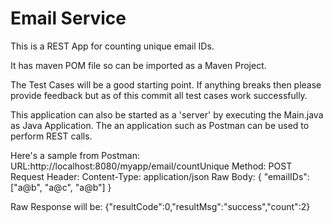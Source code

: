 # Email Service

This is a REST App for counting unique email IDs. 

It has maven POM file so can be imported as a Maven Project.

The Test Cases will be a good starting point. If anything breaks then please provide feedback but as of this commit all test cases work successfully.

This application can also be started as a 'server' by executing the Main.java as Java Application. The an application such as Postman can be used to perform REST calls. 

Here's a sample from Postman:
URL:http://localhost:8080/myapp/email/countUnique
Method: POST
Request Header:  Content-Type: application/json
Raw Body:
{
	"emailIDs": ["a@b", "a@c", "a@b"]
}

Raw Response will be:
{"resultCode":0,"resultMsg":"success","count":2}
